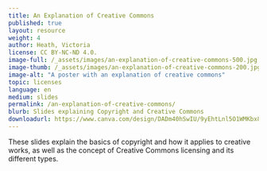 ```yaml
---
title: An Explanation of Creative Commons
published: true
layout: resource
weight: 4
author: Heath, Victoria
license: CC BY-NC-ND 4.0.
image-full: /_assets/images/an-explanation-of-creative-commons-500.jpg
image-thumb: /_assets/images/an-explanation-of-creative-commons-200.jpg
image-alt: "A poster with an explanation of creative commons"
topic: licenses
language: en
medium: slides
permalink: /an-explanation-of-creative-commons/
blurb: Slides explaining Copyright and Creative Commons
downloadurl: https://www.canva.com/design/DADm40hSwIU/9yEhtLnl5O1WMKbx8JSSkA/watch?utm_content=DADm40hSwIU&utm_campaign=designshare&utm_medium=link2&utm_source=sharebutton
---
```



 These slides explain the basics of copyright and how it applies to creative works, as well as the concept of Creative Commons licensing and its different types.

